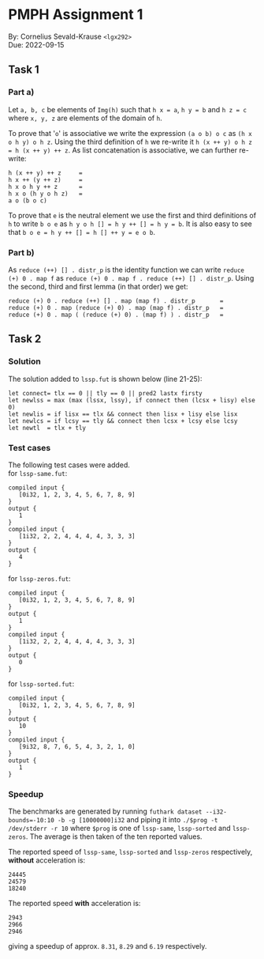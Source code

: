 PMPH Assignment 1
===============

By: Cornelius Sevald-Krause `<lgx292>`  
Due: 2022-09-15

Task 1
------

### Part a)

Let `a, b, c` be elements of `Img(h)` such that `h x = a`, `h y = b` and
`h z = c` where `x, y, z` are elements of the domain of `h`.

To prove that '`o`' is associative we write the expression `(a o b) o c` as
`(h x o h y) o h z`. Using the third definition of `h` we re-write it
`h (x ++ y) o h z = h (x ++ y) ++ z`.
As list concatenation is associative, we can further re-write:
```
h (x ++ y) ++ z     =
h x ++ (y ++ z)     =
h x o h y ++ z      =
h x o (h y o h z)   =
a o (b o c)
```

To prove that `e` is the neutral element we use the first and third definitions
of `h` to write `b o e` as `h y o h [] = h y ++ [] = h y = b`.
It is also easy to see that `b o e = h y ++ [] = h [] ++ y = e o b`.

### Part b)

As `reduce (++) [] . distr_p` is the identity function we can write
`reduce (+) 0 . map f` as `reduce (+) 0 . map f . reduce (++) [] . distr_p`.
Using the second, third and first lemma (in that order) we get:
```
reduce (+) 0 . reduce (++) [] . map (map f) . distr_p       =
reduce (+) 0 . map (reduce (+) 0) . map (map f) . distr_p   =
reduce (+) 0 . map ( (reduce (+) 0) . (map f) ) . distr_p   =
```

Task 2
------

### Solution

The solution added to `lssp.fut` is shown below (line 21-25):
```futhark
let connect= tlx == 0 || tly == 0 || pred2 lastx firsty
let newlss = max (max (lssx, lssy), if connect then (lcsx + lisy) else 0)
let newlis = if lisx == tlx && connect then lisx + lisy else lisx
let newlcs = if lcsy == tly && connect then lcsx + lcsy else lcsy
let newtl  = tlx + tly
```

### Test cases

The following test cases were added.  
for `lssp-same.fut`:
```
compiled input {
   [0i32, 1, 2, 3, 4, 5, 6, 7, 8, 9]
}
output {
   1
}
compiled input {
   [1i32, 2, 2, 4, 4, 4, 4, 3, 3, 3]
}
output {
   4
}
```

for `lssp-zeros.fut`:
```
compiled input {
   [0i32, 1, 2, 3, 4, 5, 6, 7, 8, 9]
}
output {
   1
}
compiled input {
   [1i32, 2, 2, 4, 4, 4, 4, 3, 3, 3]
}
output {
   0
}
```

for `lssp-sorted.fut`:
```
compiled input {
   [0i32, 1, 2, 3, 4, 5, 6, 7, 8, 9]
}
output {
   10
}
compiled input {
   [9i32, 8, 7, 6, 5, 4, 3, 2, 1, 0]
}
output {
   1
}
```

### Speedup

The benchmarks are generated by running
`futhark dataset --i32-bounds=-10:10 -b -g [10000000]i32`
and piping it into `./$prog -t /dev/stderr -r 10`
where `$prog` is one of `lssp-same`, `lssp-sorted` and `lssp-zeros`.
The average is then taken of the ten reported values.

The reported speed of `lssp-same`, `lssp-sorted` and `lssp-zeros` respectively,
**without** acceleration is:
```
24445
24579
18240
```

The reported speed **with** acceleration is:
```
2943
2966
2946
```

giving a speedup of approx. `8.31`, `8.29` and `6.19` respectively.
